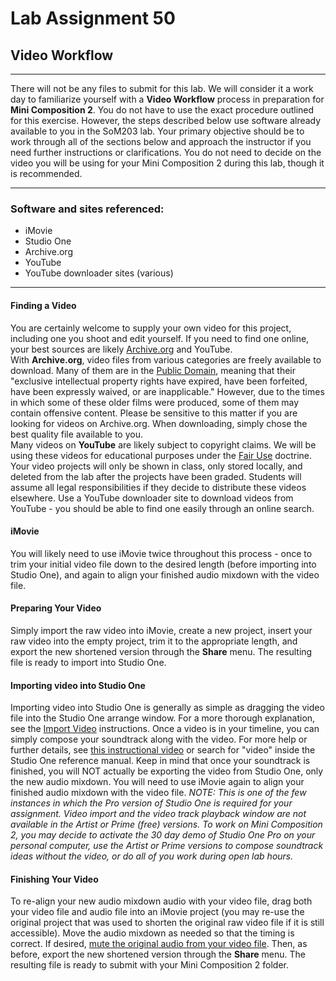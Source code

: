 # Lab Assignment 50
## Video Workflow

---

There will not be any files to submit for this lab. We will consider it a work day to familiarize yourself with a **Video Workflow** process in preparation for **Mini Composition 2**.
You do not have to use the exact procedure outlined for this exercise. However, the steps described below use software already available to you in the SoM203 lab.
Your primary objective should be to work through all of the sections below and approach the instructor if you need further instructions or clarifications. You do not need to decide on the video you will be using for your Mini Composition 2 during this lab, though it is recommended.

---

### Software and sites referenced:
  * iMovie
  * Studio One
  * Archive.org
  * YouTube
  * YouTube downloader sites (various)

---

#### Finding a Video
You are certainly welcome to supply your own video for this project, including one you shoot and edit yourself. If you need to find one online, your best sources are likely [Archive.org](https://archive.org) and YouTube.  
With **Archive.org**, video files from various categories are freely available to download. Many of them are in the [Public Domain](https://en.wikipedia.org/wiki/Public_domain), meaning that their "exclusive intellectual property rights have expired, have been forfeited, have been expressly waived, or are inapplicable." However, due to the times in which some of these older films were produced, some of them may contain offensive content. Please be sensitive to this matter if you are looking for videos on Archive.org. When downloading, simply chose the best quality file available to you.  
Many videos on **YouTube** are likely subject to copyright claims. We will be using these videos for educational purposes under the [Fair Use](https://en.wikipedia.org/wiki/Fair_use) doctrine. Your video projects will only be shown in class, only stored locally, and deleted from the lab after the projects have been graded. Students will assume all legal responsibilities if they decide to distribute these videos elsewhere. Use a YouTube downloader site to download videos from YouTube - you should be able to find one easily through an online search.

#### iMovie
You will likely need to use iMovie twice throughout this process - once to trim your initial video file down to the desired length (before importing into Studio One), and again to align your finished audio mixdown with the video file.  

#### Preparing Your Video
Simply import the raw video into iMovie, create a new project, insert your raw video into the empty project, trim it to the appropriate length, and export the new shortened version through the **Share** menu. The resulting file is ready to import into Studio One.

#### Importing video into Studio One
Importing video into Studio One is generally as simple as dragging the video file into the Studio One arrange window. For a more thorough explanation, see the [Import Video](../DAW-instructions/import-video.md) instructions. Once a video is in your timeline, you can simply compose your soundtrack along with the video.
For more help or further details, see [this instructional video](https://youtu.be/JdXaJqNCl1I) or search for "video" inside the Studio One reference manual.
Keep in mind that once your soundtrack is finished, you will NOT actually be exporting the video from Studio One, only the new audio mixdown. You will need to use iMovie again to align your finished audio mixdown with the video file.
*NOTE: This is one of the few instances in which the Pro version of Studio One is required for your assignment. Video import and the video track playback window are not available in the Artist or Prime (free) versions.
To work on Mini Composition 2, you may decide to activate the 30 day demo of Studio One Pro on your personal computer, use the Artist or Prime versions to compose soundtrack ideas without the video, or do all of you work during open lab hours.*

#### Finishing Your Video
To re-align your new audio mixdown audio with your video file, drag both your video file and audio file into an iMovie project (you may re-use the original project that was used to shorten the original raw video file if it is still accessible). Move the audio mixdown as needed so that the timing is correct. If desired, [mute the original audio from your video file](https://support.apple.com/kb/PH2267?locale=en_US). Then, as before, export the new shortened version through the **Share** menu. The resulting file is ready to submit with your Mini Composition 2 folder.
